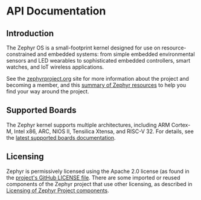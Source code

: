 # API Documentation

## Introduction

The Zephyr OS is a small-footprint kernel designed for use on
resource-constrained and embedded systems: from simple embedded
environmental sensors and LED wearables to sophisticated embedded
controllers, smart watches, and IoT wireless applications.

See the [zephyrproject.org](https://zephyrproject.org) site for more
information about the project and becoming a member, and this [summary
of Zephyr resources](https://docs.zephyrproject.org/latest/introduction/index.html#resources)
to help you find your way around the project.

## Supported Boards

The Zephyr kernel supports multiple architectures, including ARM
Cortex-M, Intel x86, ARC, NIOS II, Tensilica Xtensa, and RISC-V 32.  For
details, see the [latest supported boards
documentation](https://docs.zephyrproject.org/latest/boards/index.html).

## Licensing

Zephyr is permissively licensed using the Apache 2.0 license (as found
in the [project's GitHub LICENSE
file](https://github.com/zephyrproject-rtos/zephyr/blob/master/LICENSE).
There are some imported or reused components of the Zephyr project that
use other licensing, as described in [Licensing of Zephyr Project
components](https://docs.zephyrproject.org/latest/LICENSING.html#zephyr-licensing).
